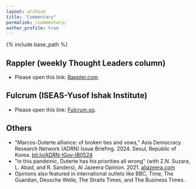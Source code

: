 ```yaml
---
layout: archive
title: "Commentary"
permalink: /commentary/
author_profile: true
---
```


{% include base_path %}

Rappler (weekly Thought Leaders column)
------
* Please open this link: [Rappler.com](https://www.rappler.com/author/jc-punongbayan/).

Fulcrum (ISEAS-Yusof Ishak Institute)
------
* Please open this link: [Fulcrum.sg](https://fulcrum.sg/contributors/jc-punongbayan/).

Others
------
* "Marcos-Duterte alliance: of broken ties and vows," Asia Democracy Research Network (ADRN) Issue Briefing. 2024. Seoul, Republic of Korea. [bit.ly/ADRN-IGov-IB0524](bit.ly/ADRN-IGov-IB0524)
* "In this pandemic, Duterte has his priorities all wrong" (with Z.N. Suzara, L. Abad, and R. Sanders), Al Jazeera Opinion. 2021. [aljazeera.com](https://www.aljazeera.com/opinions/2021/6/6/dutertes-many-pandemic-failures)
* Opinions also featured in international outlets like BBC, Time, The Guardian, Deusche Welle, The Straits Times, and The Business Times.